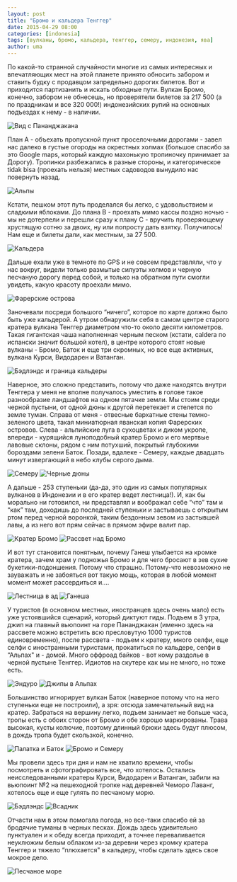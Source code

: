 ```yaml
---
layout: post
title: "Бромо и кальдера Тенггер"
date: 2015-04-29 08:00
categories: [indonesia]
tags: [вулканы, бромо, кальдера, тенггер, семеру, индонезия, ява]
author: uma
---
```


По какой-то странной случайности многие из самых интересных и впечатляющих мест на этой планете принято обносить забором и ставить будку с продавцом запредельно дорогих билетов. Вот и приходится партизанить и искать обходные пути. Вулкан Бромо, конечно, забором не обнесешь, но проверятели билетов за 217 500 (а по праздникам и все 320 000!) индонезийских рупий на основных подъездах к нему - в наличии. 

![Вид с Пананджакана](vid-s-panandzhakana.jpg)

План А - объехать  пропускной пункт проселочными дорогами - завел нас далеко в густые огороды на окрестных холмах (большое спасибо за это Google maps, который каждую махонькую тропиночку принимает за Дорогу). Тропинки разбежались в разные стороны, и категорическое tidak bisa (проехать нельзя) местных садоводов вынудило нас повернуть назад.

![Альпы](alpy.jpg)

Кстати, пешком этот путь проделался бы легко, с удовольствием и сладкими яблоками. До плана B - проехать мимо кассы поздно ночью - мы не дотерпели и перешли сразу к плану C - вручить проверяющему хрустящую сотню за двоих, ну или попросту дать взятку. Получилось! Нам еще и билеты дали, как местным, за 27 500.

![Кальдера](kaldera.jpg)

Дальше ехали уже в темноте по GPS и не совсем представляли, что у нас вокруг, видели только размытые силуэты холмов и черную песчаную дорогу перед собой, и только на обратном пути смогли увидеть, какую красоту проехали мимо.

![Фарерские острова](farerskie-ostrova.jpg)

Заночевали посреди большого “ничего”, которое по карте должно было быть уже кальдерой. А утром обнаружили себя в самом центре старого кратера вулкана Тенггер диаметром что-то около десяти километров. Такая гигантская чаша наполненная черным песком (кстати, caldera по испански значит большой котел), в центре которого стоят новые вулканы - Бромо, Баток и еще три скромных, но все еще активных, вулкана Курси, Видодарен и Ватанган.   

![Бэдлэндс и граница кальдеры](bedlends-i-granitsa-kaldery.jpg)

Наверное, это сложно представить, потому что даже находятсь внутри Тенггера у меня не вполне получалось уместить в голове такое разнообразие ландшафтов на одном пятачке земли. Мы стоим среди черной пустыни, от одной дюны к другой перетекает и стелется по земле туман. Справа от меня - отвесные бархатные стены темно-зеленого цвета, такая миниатюрная яванская копия Фарерских островов. Слева - альпийские луга в сухоцветах и диком укропе, впереди - курящийся луноподобный кратер Бромо и его мертвые лавовые склоны, рядом с ним потухший, покрытый глубокими бороздами зелени Баток. Позади, вдалеке -  Семеру, каждые двадцать минут извергающий в небо клубы серого дыма.

![Семеру](semeru.jpg)
![Черные дюны](chernye-duny.jpg)

А дальше - 253 ступеньки (да-да, это один из самых популярных вулканов в Индонезии и в его кратер ведет лестница!). И, как бы морально ни готовился, ни представлял и воображал себе “что” там и “как” там, доходишь до последней ступеньки и застываешь с открытым ртом перед черной воронкой, таким бездонным зевом из застывшей лавы, а из него вот прям сейчас в прямом эфире валит пар.

![Кратер Бромо](krater-bromo.jpg)
![Рассвет над Бромо](rassvet-nad-bromo.jpg)

И вот тут становится понятным, почему Ганеш улыбается на кромке кратера, зачем храм у подножья Бромо и для чего бросают в зев сухие букетики-подоншения. Потому что страшно. Потому-что невозможно не зауважать и не забояться вот такую мощь, которая в любой момент момент может рассердиться и.... 

![Лестница в ад](lestnitsa-v-ad.jpg)
![Ганеша](ganesha.jpg)

У туристов (в основном местных, иностранцев здесь очень мало) есть уже устоявшийся сценарий, который диктуют гиды. Подъем в 3 утра, джип на главный вьюпоинт на горе Пананджакан (именно здесь на рассвете можно встретить всю пресловутую 1000 туристов единовременно), после рассвета - подъем к кратеру, много селфи, еще селфи с иностранными туристами, прокатиться по кальдере, селфи в “Альпах" и - домой. Много оффроад байков - вот кому раздолье в черной пустыне Тенггер. Идиотов на скутере как мы не много, но тоже есть.

![Эндуро](enduro.jpg)
![Джипы в Альпах](dzhipy-v-alpah.jpg)

Большинство игнорирует вулкан Баток (наверное потому что на него ступеньки еще не построили), а зря: отсюда замечательный вид на кратер. Забраться на вершину легко, подъем занимает не больше часа, тропы есть с обоих сторон от Бромо и обе хорошо маркированы. Трава высокая, кусты колючие, поэтому длинный брюки здесь будут плюсом, в дождь тропа будет скользкой, конечно.

![Палатка и Баток](palatka-i-batok.jpg)
![Бромо и Семеру](bromo-i-semeru.jpg)

Мы провели здесь три дня и нам не хватило времени, чтобы посмотреть и сфотографировать все, что хотелось. Остались неисследованными кратеры Курси, Видодарен и Ватанган, забили на вьюпоинт №2 на пешеходной тропке над деревней Чеморо Лаванг, хотелось еще и еще гулять по песчаному морю.

![Бэдлэндс](bedlends.jpg)
![Всадник](vsadnik.jpg)

Отчасти нам в этом помогала погода, но все-таки спасибо ей за бродячие туманы в черных песках. Дождь здесь удивительно пунктуален и к обеду всегда приходит, а точнее переваливается неуклюжим белым облаком из-за деревни через кромку кратера Тенггер и тяжело “плюхается" в кальдеру, чтобы сделать здесь свое мокрое дело. 

![Песчаное море](peschanoe-more.jpg)
